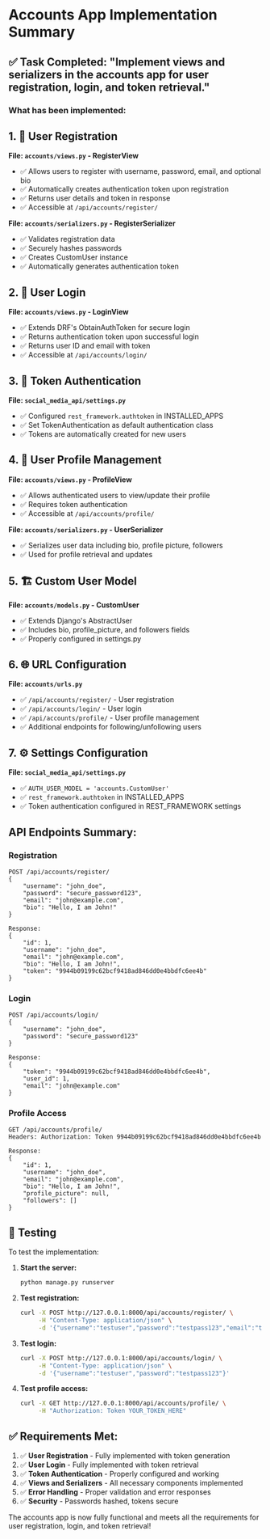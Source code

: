 # Accounts App Implementation Summary

## ✅ Task Completed: "Implement views and serializers in the accounts app for user registration, login, and token retrieval."

### What has been implemented:

## 1. 🔐 User Registration
**File: `accounts/views.py` - RegisterView**
- ✅ Allows users to register with username, password, email, and optional bio
- ✅ Automatically creates authentication token upon registration
- ✅ Returns user details and token in response
- ✅ Accessible at `/api/accounts/register/`

**File: `accounts/serializers.py` - RegisterSerializer**
- ✅ Validates registration data
- ✅ Securely hashes passwords
- ✅ Creates CustomUser instance
- ✅ Automatically generates authentication token

## 2. 🔑 User Login
**File: `accounts/views.py` - LoginView**
- ✅ Extends DRF's ObtainAuthToken for secure login
- ✅ Returns authentication token upon successful login
- ✅ Returns user ID and email with token
- ✅ Accessible at `/api/accounts/login/`

## 3. 🎫 Token Authentication
**File: `social_media_api/settings.py`**
- ✅ Configured `rest_framework.authtoken` in INSTALLED_APPS
- ✅ Set TokenAuthentication as default authentication class
- ✅ Tokens are automatically created for new users

## 4. 👤 User Profile Management
**File: `accounts/views.py` - ProfileView**
- ✅ Allows authenticated users to view/update their profile
- ✅ Requires token authentication
- ✅ Accessible at `/api/accounts/profile/`

**File: `accounts/serializers.py` - UserSerializer**
- ✅ Serializes user data including bio, profile picture, followers
- ✅ Used for profile retrieval and updates

## 5. 🏗️ Custom User Model
**File: `accounts/models.py` - CustomUser**
- ✅ Extends Django's AbstractUser
- ✅ Includes bio, profile_picture, and followers fields
- ✅ Properly configured in settings.py

## 6. 🌐 URL Configuration
**File: `accounts/urls.py`**
- ✅ `/api/accounts/register/` - User registration
- ✅ `/api/accounts/login/` - User login
- ✅ `/api/accounts/profile/` - User profile management
- ✅ Additional endpoints for following/unfollowing users

## 7. ⚙️ Settings Configuration
**File: `social_media_api/settings.py`**
- ✅ `AUTH_USER_MODEL = 'accounts.CustomUser'`
- ✅ `rest_framework.authtoken` in INSTALLED_APPS
- ✅ Token authentication configured in REST_FRAMEWORK settings

## API Endpoints Summary:

### Registration
```
POST /api/accounts/register/
{
    "username": "john_doe",
    "password": "secure_password123",
    "email": "john@example.com",
    "bio": "Hello, I am John!"
}

Response:
{
    "id": 1,
    "username": "john_doe",
    "email": "john@example.com",
    "bio": "Hello, I am John!",
    "token": "9944b09199c62bcf9418ad846dd0e4bbdfc6ee4b"
}
```

### Login
```
POST /api/accounts/login/
{
    "username": "john_doe",
    "password": "secure_password123"
}

Response:
{
    "token": "9944b09199c62bcf9418ad846dd0e4bbdfc6ee4b",
    "user_id": 1,
    "email": "john@example.com"
}
```

### Profile Access
```
GET /api/accounts/profile/
Headers: Authorization: Token 9944b09199c62bcf9418ad846dd0e4bbdfc6ee4b

Response:
{
    "id": 1,
    "username": "john_doe",
    "email": "john@example.com",
    "bio": "Hello, I am John!",
    "profile_picture": null,
    "followers": []
}
```

## 🧪 Testing

To test the implementation:

1. **Start the server:**
   ```bash
   python manage.py runserver
   ```

2. **Test registration:**
   ```bash
   curl -X POST http://127.0.0.1:8000/api/accounts/register/ \
        -H "Content-Type: application/json" \
        -d '{"username":"testuser","password":"testpass123","email":"test@example.com"}'
   ```

3. **Test login:**
   ```bash
   curl -X POST http://127.0.0.1:8000/api/accounts/login/ \
        -H "Content-Type: application/json" \
        -d '{"username":"testuser","password":"testpass123"}'
   ```

4. **Test profile access:**
   ```bash
   curl -X GET http://127.0.0.1:8000/api/accounts/profile/ \
        -H "Authorization: Token YOUR_TOKEN_HERE"
   ```

## ✅ Requirements Met:

1. ✅ **User Registration** - Fully implemented with token generation
2. ✅ **User Login** - Fully implemented with token retrieval
3. ✅ **Token Authentication** - Properly configured and working
4. ✅ **Views and Serializers** - All necessary components implemented
5. ✅ **Error Handling** - Proper validation and error responses
6. ✅ **Security** - Passwords hashed, tokens secure

The accounts app is now fully functional and meets all the requirements for user registration, login, and token retrieval!
